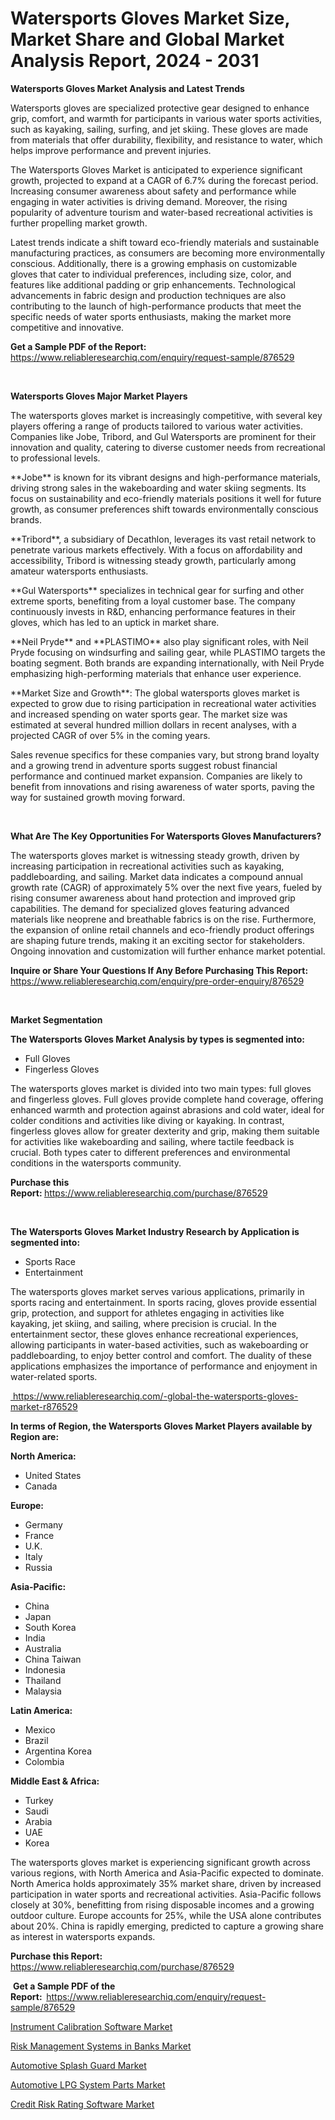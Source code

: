<p><h1>Watersports Gloves Market Size, Market Share and Global Market Analysis Report, 2024 - 2031</h1></p><p><strong>Watersports Gloves Market Analysis and Latest Trends</strong></p>
<p><p>Watersports gloves are specialized protective gear designed to enhance grip, comfort, and warmth for participants in various water sports activities, such as kayaking, sailing, surfing, and jet skiing. These gloves are made from materials that offer durability, flexibility, and resistance to water, which helps improve performance and prevent injuries.</p><p>The Watersports Gloves Market is anticipated to experience significant growth, projected to expand at a CAGR of 6.7% during the forecast period. Increasing consumer awareness about safety and performance while engaging in water activities is driving demand. Moreover, the rising popularity of adventure tourism and water-based recreational activities is further propelling market growth. </p><p>Latest trends indicate a shift toward eco-friendly materials and sustainable manufacturing practices, as consumers are becoming more environmentally conscious. Additionally, there is a growing emphasis on customizable gloves that cater to individual preferences, including size, color, and features like additional padding or grip enhancements. Technological advancements in fabric design and production techniques are also contributing to the launch of high-performance products that meet the specific needs of water sports enthusiasts, making the market more competitive and innovative.</p></p>
<p><strong>Get a Sample PDF of the Report:&nbsp;</strong> <a href="https://www.reliableresearchiq.com/enquiry/request-sample/876529">https://www.reliableresearchiq.com/enquiry/request-sample/876529</a></p>
<p>&nbsp;</p>
<p><strong>Watersports Gloves Major Market Players</strong></p>
<p><p>The watersports gloves market is increasingly competitive, with several key players offering a range of products tailored to various water activities. Companies like Jobe, Tribord, and Gul Watersports are prominent for their innovation and quality, catering to diverse customer needs from recreational to professional levels.</p><p>**Jobe** is known for its vibrant designs and high-performance materials, driving strong sales in the wakeboarding and water skiing segments. Its focus on sustainability and eco-friendly materials positions it well for future growth, as consumer preferences shift towards environmentally conscious brands.</p><p>**Tribord**, a subsidiary of Decathlon, leverages its vast retail network to penetrate various markets effectively. With a focus on affordability and accessibility, Tribord is witnessing steady growth, particularly among amateur watersports enthusiasts.</p><p>**Gul Watersports** specializes in technical gear for surfing and other extreme sports, benefiting from a loyal customer base. The company continuously invests in R&D, enhancing performance features in their gloves, which has led to an uptick in market share.</p><p>**Neil Pryde** and **PLASTIMO** also play significant roles, with Neil Pryde focusing on windsurfing and sailing gear, while PLASTIMO targets the boating segment. Both brands are expanding internationally, with Neil Pryde emphasizing high-performing materials that enhance user experience.</p><p>**Market Size and Growth**: The global watersports gloves market is expected to grow due to rising participation in recreational water activities and increased spending on water sports gear. The market size was estimated at several hundred million dollars in recent analyses, with a projected CAGR of over 5% in the coming years.</p><p>Sales revenue specifics for these companies vary, but strong brand loyalty and a growing trend in adventure sports suggest robust financial performance and continued market expansion. Companies are likely to benefit from innovations and rising awareness of water sports, paving the way for sustained growth moving forward.</p></p>
<p>&nbsp;</p>
<p><strong>What Are The Key Opportunities For Watersports Gloves Manufacturers?</strong></p>
<p><p>The watersports gloves market is witnessing steady growth, driven by increasing participation in recreational activities such as kayaking, paddleboarding, and sailing. Market data indicates a compound annual growth rate (CAGR) of approximately 5% over the next five years, fueled by rising consumer awareness about hand protection and improved grip capabilities. The demand for specialized gloves featuring advanced materials like neoprene and breathable fabrics is on the rise. Furthermore, the expansion of online retail channels and eco-friendly product offerings are shaping future trends, making it an exciting sector for stakeholders. Ongoing innovation and customization will further enhance market potential.</p></p>
<p><strong>Inquire or Share Your Questions If Any Before Purchasing This Report:</strong> <a href="https://www.reliableresearchiq.com/enquiry/pre-order-enquiry/876529">https://www.reliableresearchiq.com/enquiry/pre-order-enquiry/876529</a></p>
<p>&nbsp;</p>
<p><strong>Market Segmentation</strong></p>
<p><strong>The Watersports Gloves Market Analysis by types is segmented into:</strong></p>
<p><ul><li>Full Gloves</li><li>Fingerless Gloves</li></ul></p>
<p><p>The watersports gloves market is divided into two main types: full gloves and fingerless gloves. Full gloves provide complete hand coverage, offering enhanced warmth and protection against abrasions and cold water, ideal for colder conditions and activities like diving or kayaking. In contrast, fingerless gloves allow for greater dexterity and grip, making them suitable for activities like wakeboarding and sailing, where tactile feedback is crucial. Both types cater to different preferences and environmental conditions in the watersports community.</p></p>
<p><strong>Purchase this Report:&nbsp;</strong><a href="https://www.reliableresearchiq.com/purchase/876529">https://www.reliableresearchiq.com/purchase/876529</a></p>
<p>&nbsp;</p>
<p><strong>The Watersports Gloves Market Industry Research by Application is segmented into:</strong></p>
<p><ul><li>Sports Race</li><li>Entertainment</li></ul></p>
<p><p>The watersports gloves market serves various applications, primarily in sports racing and entertainment. In sports racing, gloves provide essential grip, protection, and support for athletes engaging in activities like kayaking, jet skiing, and sailing, where precision is crucial. In the entertainment sector, these gloves enhance recreational experiences, allowing participants in water-based activities, such as wakeboarding or paddleboarding, to enjoy better control and comfort. The duality of these applications emphasizes the importance of performance and enjoyment in water-related sports.</p></p>
<p><a href="https://www.reliableresearchiq.com/-global-the-watersports-gloves-market-r876529">&nbsp;https://www.reliableresearchiq.com/-global-the-watersports-gloves-market-r876529</a></p>
<p><strong>In terms of Region, the Watersports Gloves Market Players available by Region are:</strong></p>
<p>
    <p> <strong> North America: </strong>
        <ul>
            <li>United States</li>
            <li>Canada</li>
        </ul>
        </p> 
    <p> <strong> Europe: </strong>
        <ul>
            <li>Germany</li>
            <li>France</li>
            <li>U.K.</li>
            <li>Italy</li>
            <li>Russia</li>
        </ul>
        </p> 
    <p> <strong> Asia-Pacific: </strong>
        <ul>
            <li>China</li>
            <li>Japan</li>
            <li>South Korea</li>
            <li>India</li>
            <li>Australia</li>
            <li>China Taiwan</li>
            <li>Indonesia</li>
            <li>Thailand</li>
            <li>Malaysia</li>
        </ul>
        </p> 
    <p> <strong> Latin America: </strong>
        <ul>
            <li>Mexico</li>
            <li>Brazil</li>
            <li>Argentina Korea</li>
            <li>Colombia</li>
        </ul>
        </p> 
    <p> <strong> Middle East & Africa: </strong>
        <ul>
            <li>Turkey</li>
            <li>Saudi</li>
            <li>Arabia</li>
            <li>UAE</li>
            <li>Korea</li>
        </ul>
    </p>
    </p>
<p><p>The watersports gloves market is experiencing significant growth across various regions, with North America and Asia-Pacific expected to dominate. North America holds approximately 35% market share, driven by increased participation in water sports and recreational activities. Asia-Pacific follows closely at 30%, benefitting from rising disposable incomes and a growing outdoor culture. Europe accounts for 25%, while the USA alone contributes about 20%. China is rapidly emerging, predicted to capture a growing share as interest in watersports expands.</p></p>
<p><strong>Purchase this Report: </strong><a href="https://www.reliableresearchiq.com/purchase/876529">https://www.reliableresearchiq.com/purchase/876529</a></p>
<p>&nbsp;<strong>Get a Sample PDF of the Report:&nbsp;&nbsp;</strong><a href="https://www.reliableresearchiq.com/enquiry/request-sample/876529">https://www.reliableresearchiq.com/enquiry/request-sample/876529</a></p>
<p><strong></strong></p>
<p><p><a href="https://www.linkedin.com/pulse/strategic-roadmap-global-instrument-calibration-software-gfnwe?trackingId=pQPXVpgdR5K%2BKPvs6OZxfA%3D%3D">Instrument Calibration Software Market</a></p><p><a href="https://www.linkedin.com/pulse/evaluating-global-risk-management-systems-banks-market-trends-yseze?trackingId=qL%2BjbGedRFa0NaGKIhEp1A%3D%3D">Risk Management Systems in Banks Market</a></p><p><a href="https://medium.com/@brennakessler/global-automotive-splash-guard-industry-research-report-competitive-landscape-market-size-1dd599240f15">Automotive Splash Guard Market</a></p><p><a href="https://medium.com/@abdulkoss1914/strategic-roadmap-to-success-global-automotive-lpg-system-parts-market-analysis-2024-2031-2e8310fd1efc">Automotive LPG System Parts Market</a></p><p><a href="https://www.linkedin.com/pulse/booming-credit-risk-rating-software-market-sector-analysis-cxzle?trackingId=GNA3Dk5fQsuwAGny3sr7cA%3D%3D">Credit Risk Rating Software Market</a></p></p>